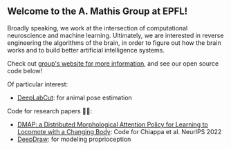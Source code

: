 ## Welcome to the A. Mathis Group at EPFL! 

Broadly speaking, we work at the intersection of computational neuroscience and machine learning. Ultimately, we are interested in reverse engineering the algorithms of the brain, in order to figure out how the brain works and to build better artificial intelligence systems.  

Check out [group's website for more information](http://www.mathisgroup.org), and see our open source code below!

Of particular interest:

- [DeepLabCut](https://github.com/DeepLabCut/DeepLabCut): for animal pose estimation

Code for research papers 👩‍💻:

- [DMAP: a Distributed Morphological Attention Policy for Learning to Locomote with a Changing Body](https://github.com/amathislab/dmap): Code for Chiappa et al. NeurIPS 2022
- [DeepDraw](https://github.com/amathislab/DeepDraw): for modeling proprioception


<!--

**Here are some ideas to get you started:**

🙋‍♀️ A short introduction - what is your organization all about?
🌈 Contribution guidelines - how can the community get involved?
👩‍💻 Useful resources - where can the community find your docs? Is there anything else the community should know?
🍿 Fun facts - what does your team eat for breakfast?
🧙 Remember, you can do mighty things with the power of [Markdown](https://docs.github.com/github/writing-on-github/getting-started-with-writing-and-formatting-on-github/basic-writing-and-formatting-syntax)
-->
